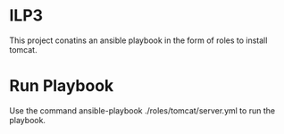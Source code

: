 # ILP3

This project conatins an ansible playbook in the form of roles to install tomcat.

# Run Playbook

Use the command ansible-playbook ./roles/tomcat/server.yml to run the playbook.